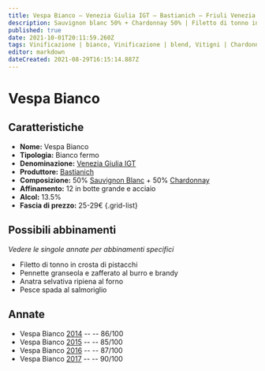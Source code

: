 ```yaml
---
title: Vespa Bianco – Venezia Giulia IGT – Bastianich – Friuli Venezia Giulia (IT) – 25-29€ – 3★-4★
description: Sauvignon blanc 50% + Chardonnay 50% | Filetto di tonno in crosta di pistacchi – Pennette granseola e zafferato – Anatra selvativa ripiena al forno – Pesce spada al salmoriglio 
published: true
date: 2021-10-01T20:11:59.260Z
tags: Vinificazione | bianco, Vinificazione | blend, Vitigni | Chardonnay, Vitigni | Sauvignon blanc, Regione | Friuli Venezia Giulia, Vinificazione | fermo, Valutazioni | 4 stelle, Alimento | tonno, Alimento-dettagli | filetto, Aromatizzazione | in crosta di pistacchi, Alimento | pasta, Alimento-dettagli | penne, Aromatizzazione | granseola e zafferano, Alimento | anatra, Cottura | al forno, Aromatizzazione | ripiena, Alimento | pesce spada, Aromatizzazione | al salmoriglio, Prezzi | 25-29€
editor: markdown
dateCreated: 2021-08-29T16:15:14.887Z
---
```


# Vespa Bianco

## Caratteristiche
- **Nome:** Vespa Bianco
- **Tipologia:** Bianco fermo
- **Denominazione:** [Venezia Giulia IGT](/denominazioni/Italia/Friuli-Venezia-Giulia/IGT/Venezia-Giulia)
- **Produttore:** [Bastianich](/produttori/Italia/Friuli-Venezia-Giulia/Bastianich) 
- **Composizione:** 50% [Sauvignon Blanc](/vitigni/Francia/bacca-bianca/sauvignon-blanc) + 50% [Chardonnay](/vitigni/Francia/bacca-bianca/chardonnay)
- **Affinamento:** 12 in botte grande e acciaio
- **Alcol:** 13.5%
- **Fascia di prezzo:** 25-29€
{.grid-list}



## Possibili abbinamenti
*Vedere le singole annate per abbinamenti specifici*

- Filetto di tonno in crosta di pistacchi 
- Pennette granseola e zafferato al burro e brandy
- Anatra selvativa ripiena al forno 
- Pesce spada al salmoriglio 

## Annate

- Vespa Bianco [2014](/vini/Italia/Friuli-Venezia-Giulia/Bastianich/Vespa-Bianco/2014) -- <span class="star-3"></span> -- 86/100
- Vespa Bianco [2015](/vini/Italia/Friuli-Venezia-Giulia/Bastianich/Vespa-Bianco/2015) -- <span class="star-3"></span> -- 85/100
- Vespa Bianco [2016](/vini/Italia/Friuli-Venezia-Giulia/Bastianich/Vespa-Bianco/2016) -- <span class="star-3"></span> -- 87/100
- Vespa Bianco [2017](/vini/Italia/Friuli-Venezia-Giulia/Bastianich/Vespa-Bianco/2017) -- <span class="star-4"></span> -- 90/100

